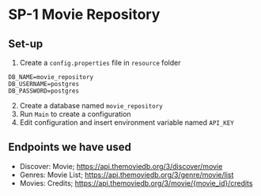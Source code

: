# SP-1 Movie Repository

## Set-up

1. Create a `config.properties` file in `resource` folder

```properties
DB_NAME=movie_repository
DB_USERNAME=postgres
DB_PASSWORD=postgres
```
2. Create a database named `movie_repository`
3. Run `Main` to create a configuration
3. Edit configuration and insert environment variable named `API_KEY`


## Endpoints we have used
* Discover: Movie; https://api.themoviedb.org/3/discover/movie
* Genres: Movie List; https://api.themoviedb.org/3/genre/movie/list
* Movies: Credits; https://api.themoviedb.org/3/movie/{movie_id}/credits 
